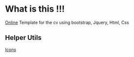 # What is this !!! 
[Online](https://cv-template-html.herokuapp.com/)
Template for the cv using bootstrap, Jquery, Html, Css

## Helper Utils
[Icons](https://useiconic.com/open/)
